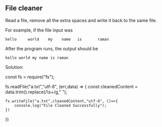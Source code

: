 ## File cleaner

Read a file, remove all the extra spaces and write it back to the same file.

For example, if the file input was

```
hello     world    my    name   is       raman
```

After the program runs, the output should be

```
hello world my name is raman
```

Solution:

const fs = require("fs");

fs.readFile("a.txt","utf-8", (err,data) => {
const cleanedContent = data.trim().replace(/\s+/g," ");

    fs.writeFile("a.txt",cleanedContent,"utf-8", ()=>{
        console.log("File Cleaned Successfully");
    })

})
